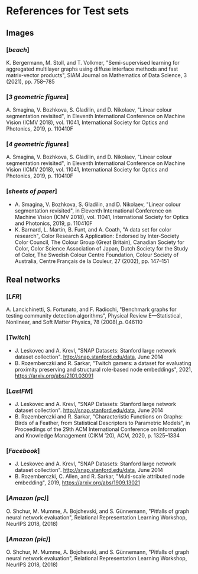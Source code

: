 # References for Test sets

## Images
### [*beach*] 
K. Bergermann, M. Stoll, and T. Volkmer, "Semi-supervised learning for aggregated multilayer graphs using diffuse interface methods and fast matrix-vector products", SIAM Journal on Mathematics of Data Science, 3 (2021), pp. 758–785
### [*3 geometric figures*] 
A. Smagina, V. Bozhkova, S. Gladilin, and D. Nikolaev, "Linear colour segmentation revisited", in Eleventh International Conference on Machine Vision (ICMV 2018), vol. 11041, International Society for Optics and Photonics, 2019, p. 110410F
### [*4 geometric figures*] 
A. Smagina, V. Bozhkova, S. Gladilin, and D. Nikolaev, "Linear colour segmentation revisited", in Eleventh International Conference on Machine Vision (ICMV 2018), vol. 11041, International Society for Optics and Photonics, 2019, p. 110410F
### [*sheets of paper*] 
- A. Smagina, V. Bozhkova, S. Gladilin, and D. Nikolaev, "Linear colour segmentation revisited", in Eleventh International Conference on Machine Vision (ICMV 2018), vol. 11041, International Society for Optics and Photonics, 2019, p. 110410F
- K. Barnard, L. Martin, B. Funt, and A. Coath, "A data set for color research", Color Research & Application: Endorsed by Inter-Society Color Council, The Colour Group (Great Britain), Canadian Society for Color, Color Science Association of Japan, Dutch Society for the Study of Color, The Swedish Colour Centre Foundation, Colour Society of Australia, Centre Français de la Couleur, 27 (2002), pp. 147–151

## Real networks
### [*LFR*] 
A. Lancichinetti, S. Fortunato, and F. Radicchi, "Benchmark graphs for testing community detection algorithms", Physical Review E—Statistical, Nonlinear, and Soft Matter Physics, 78 (2008),p. 046110
### [*Twitch*]
- J. Leskovec and A. Krevl, "SNAP Datasets: Stanford large network dataset collection". http://snap.stanford.edu/data, June 2014
- B. Rozemberczki and R. Sarkar, "Twitch gamers: a dataset for evaluating proximity preserving and structural role-based node embeddings", 2021, https://arxiv.org/abs/2101.03091
### [*LastFM*] 
- J. Leskovec and A. Krevl, "SNAP Datasets: Stanford large network dataset collection". http://snap.stanford.edu/data, June 2014
- B. Rozemberczki and R. Sarkar, "Characteristic Functions on Graphs: Birds of a Feather, from Statistical Descriptors to Parametric Models", in Proceedings of the 29th ACM International Conference on Information and Knowledge Management (CIKM ’20), ACM, 2020, p. 1325–1334
### [*Facebook*] 
- J. Leskovec and A. Krevl, "SNAP Datasets: Stanford large network dataset collection". http://snap.stanford.edu/data, June 2014
- B. Rozemberczki, C. Allen, and R. Sarkar, "Multi-scale attributed node embedding", 2019, https://arxiv.org/abs/1909.13021
### [*Amazon (pc)*]  
O. Shchur, M. Mumme, A. Bojchevski, and S. Günnemann, "Pitfalls of graph neural network evaluation", Relational Representation Learning Workshop, NeurIPS 2018, (2018)
### [*Amazon (pic)*]
O. Shchur, M. Mumme, A. Bojchevski, and S. Günnemann, "Pitfalls of graph neural network evaluation", Relational Representation Learning Workshop, NeurIPS 2018, (2018)
  

      
